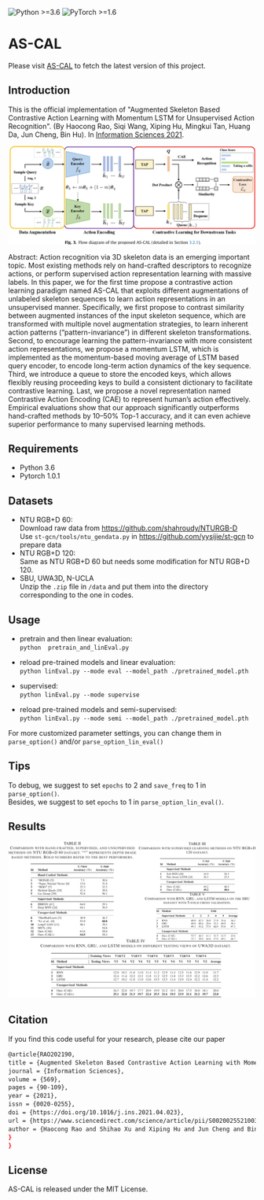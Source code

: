 ![Python >=3.6](https://img.shields.io/badge/Python->=3.6-blue.svg)
![PyTorch >=1.6](https://img.shields.io/badge/Tensorflow->=1.0.1-yellow.svg)
# AS-CAL

Please visit [AS-CAL](https://github.com/LZU-SIAT/AS-CAL) to fetch the latest version of this project.

## Introduction
This is the official implementation of "Augmented Skeleton Based Contrastive Action Learning with Momentum LSTM for Unsupervised Action Recognition". (By Haocong Rao, Siqi Wang, Xiping Hu, Mingkui Tan, Huang Da, Jun Cheng, Bin Hu). In [Information Sciences 2021](https://www.sciencedirect.com/science/article/abs/pii/S0020025521003443).

![overview](img/AS-CAL-overview.png)

Abstract: Action recognition via 3D skeleton data is an emerging important topic. Most existing methods rely on hand-crafted descriptors to recognize actions, or perform supervised action representation learning with massive labels. In this paper, we for the first time propose a contrastive action learning paradigm named AS-CAL that exploits different augmentations of unlabeled skeleton sequences to learn action representations in an unsupervised manner. Specifically, we first propose to contrast similarity between augmented instances of the input skeleton sequence, which are transformed with multiple novel augmentation strategies, to learn inherent action patterns (“pattern-invariance”) in different skeleton transformations. Second, to encourage learning the pattern-invariance with more consistent action representations, we propose a momentum LSTM, which is implemented as the momentum-based moving average of LSTM based query encoder, to encode long-term action dynamics of the key sequence. Third, we introduce a queue to store the encoded keys, which allows flexibly reusing proceeding keys to build a consistent dictionary to facilitate contrastive learning. Last, we propose a novel representation named Contrastive Action Encoding (CAE) to represent human’s action effectively. Empirical evaluations show that our approach significantly outperforms hand-crafted methods by 10–50% Top-1 accuracy, and it can even achieve superior performance to many supervised learning methods.

## Requirements
- Python 3.6
- Pytorch 1.0.1
## Datasets
- NTU RGB+D 60:  
Download raw data from https://github.com/shahroudy/NTURGB-D  
Use `st-gcn/tools/ntu_gendata.py` in https://github.com/yysijie/st-gcn to prepare data
- NTU RGB+D 120:  
Same as NTU RGB+D 60 but needs some modification for NTU RGB+D 120.
- SBU, UWA3D, N-UCLA  
Unzip the `.zip` file in `/data` and put them into the directory corresponding to the one in codes.



## Usage
- pretrain and then linear evaluation:  
  `python  pretrain_and_linEval.py`

- reload pre-trained models and linear evaluation:  
`python linEval.py --mode eval --model_path ./pretrained_model.pth`

- supervised:  
`python linEval.py --mode supervise`

- reload pre-trained models and semi-supervised:  
`python linEval.py --mode semi --model_path ./pretrained_model.pth`

For more customized parameter settings, you can change them in `parse_option()` and/or `parse_option_lin_eval()` 

## Tips  
To debug, we suggest to set `epochs` to 2 and `save_freq` to 1 in `parse_option()`.  
Besides, we suggest to set `epochs` to 1 in `parse_option_lin_eval()`.


## Results
![results](img/AS-CAL-results.png)

## Citation
If you find this code useful for your research, please cite our paper
```bash
@article{RAO202190,
title = {Augmented Skeleton Based Contrastive Action Learning with Momentum LSTM for Unsupervised Action Recognition},
journal = {Information Sciences},
volume = {569},
pages = {90-109},
year = {2021},
issn = {0020-0255},
doi = {https://doi.org/10.1016/j.ins.2021.04.023},
url = {https://www.sciencedirect.com/science/article/pii/S0020025521003443},
author = {Haocong Rao and Shihao Xu and Xiping Hu and Jun Cheng and Bin Hu},
}
}
```

## License
AS-CAL is released under the MIT License.
